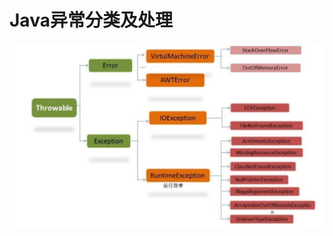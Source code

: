 # Java异常分类及处理



<img src="images/java-error.png" alt="image-20200122083904351" style="zoom: 50%;" />

